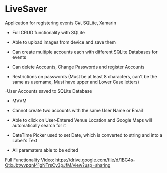 # LiveSaver
Application for registering events C#, SQLite, Xamarin

- Full CRUD functionality with SQLite

- Able to upload images from device and save them

- Can create multiple accounts each with different SQLite Databases for events

- Can delete Accounts, Change Passwords and register Accounts

- Restrictions on passwords (Must be at least 8 characters, can't be the same as username, Must have upper and Lower Case letters)

-User Accounts saved to SQLite Database

- MVVM

- Cannot create two accounts with the same User Name or Email

- Able to click on User-Entered Venue Location and Google Maps will automatically search for it

- DateTime Picker used to set Date, which is converted to string and into a Label's Text

- All paramaters able to be edited

Full Functionality Video: https://drive.google.com/file/d/1BG4s-QtixJbtwvpqnI41gNTrsCy3pJfM/view?usp=sharing
